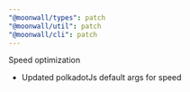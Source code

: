 ```yaml
---
"@moonwall/types": patch
"@moonwall/util": patch
"@moonwall/cli": patch
---
```


Speed optimization
- Updated polkadotJs default args for speed
